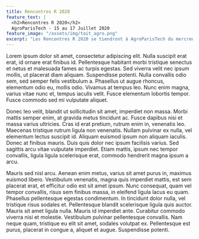 ```yaml
---
title: Rencontres R 2020
feature_text: |
  <h2>Rencontres R 2020</h2>
  AgroParisTech - 15 au 17 Juillet 2020
feature_image: "/assets/img/toit_agro.png"
excerpt: "Les Rencontres R 2020 se tiendront à AgroParisTech du mercredi 15 au vendredi 17 juillet 2020."
---
```


Lorem ipsum dolor sit amet, consectetur adipiscing elit. Nulla suscipit erat erat, id ornare erat finibus id. Pellentesque habitant morbi tristique senectus et netus et malesuada fames ac turpis egestas. Sed viverra velit nec ipsum mollis, ut placerat diam aliquam. Suspendisse potenti. Nulla convallis odio sem, sed semper felis vestibulum a. Phasellus ut augue rhoncus, elementum odio eu, mollis odio. Vivamus at tempus leo. Nunc enim magna, varius vitae nunc et, tempus iaculis velit. Fusce elementum lobortis tempor. Fusce commodo sed mi vulputate aliquet.

Donec leo velit, blandit ut sollicitudin sit amet, imperdiet non massa. Morbi mattis semper enim, at gravida metus tincidunt ac. Fusce dapibus nisi et massa varius ultricies. Cras id erat pretium, rutrum enim in, venenatis leo. Maecenas tristique rutrum ligula non venenatis. Nullam pulvinar ex nulla, vel elementum lectus suscipit id. Aliquam euismod ipsum non aliquam iaculis. Donec at finibus mauris. Duis quis dolor nec ipsum facilisis varius. Sed sagittis arcu vitae vulputate imperdiet. Etiam mattis, ipsum nec tempor convallis, ligula ligula scelerisque erat, commodo hendrerit magna ipsum a arcu.

Mauris sed nisl arcu. Aenean enim metus, varius sit amet purus in, maximus euismod libero. Vestibulum venenatis, magna quis imperdiet mattis, est sem placerat erat, et efficitur odio est sit amet ipsum. Nunc consequat, quam vel tempor convallis, risus sem finibus massa, in eleifend ligula lacus eu quam. Phasellus pellentesque egestas condimentum. In tincidunt dolor nulla, vel tristique risus sodales et. Pellentesque blandit scelerisque ligula quis auctor. Mauris sit amet ligula nulla. Mauris id imperdiet ante. Curabitur commodo viverra nisi et molestie. Vestibulum pulvinar pellentesque convallis. Nam neque quam, tristique eu elit sit amet, sodales volutpat ex. Pellentesque est purus, placerat in congue a, aliquet et augue. Suspendisse potenti.


